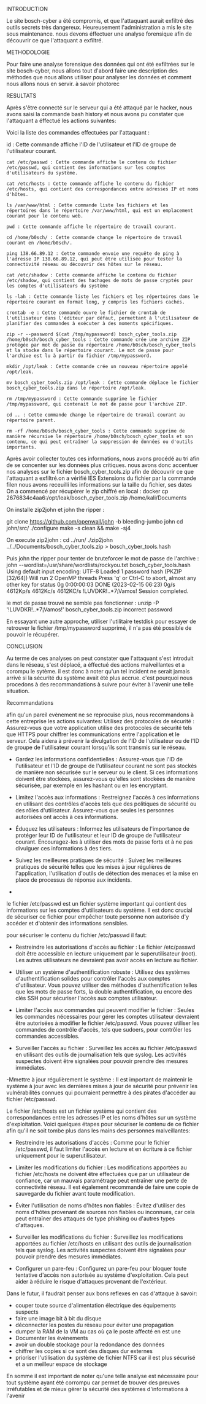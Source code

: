 INTRODUCTION

Le site bosch-cyber a été compromis, et que l'attaquant aurait exfiltré des outils secrets très dangereux. Heureusement l'administration a mis le site sous maintenance. nous devons éffectuer une analyse forensique afin de découvrir ce que l'attaquant a exfiltré. 

METHODOLOGIE  

Pour faire une analyse forensique des données qui ont été exfiltrées sur le site bosch-cyber, nous allons tout d'abord faire une description des méthodes que nous allons utiliser pour analyser les données et comment nous allons nous en servir. à savoir photorec 

RESULTATS

Après s'être connecté sur le serveur qui a été attaqué par le hacker, nous avons saisi la commande bash history et nous avons pu constater que l'attaquant a éffectué les actions suivantes:

Voici la liste des commandes effectuées par l'attaquant : 

   id : Cette commande affiche l'ID de l'utilisateur et l'ID de groupe de l'utilisateur courant.
   
    cat /etc/passwd : Cette commande affiche le contenu du fichier /etc/passwd, qui contient des informations sur les comptes d'utilisateurs du système.
    
    cat /etc/hosts : Cette commande affiche le contenu du fichier /etc/hosts, qui contient des correspondances entre adresses IP et noms d'hôtes.
    
    ls /var/www/html : Cette commande liste les fichiers et les répertoires dans le répertoire /var/www/html, qui est un emplacement courant pour le contenu web.
    
    pwd : Cette commande affiche le répertoire de travail courant.
    
    cd /home/b0sch/ : Cette commande change le répertoire de travail courant en /home/b0sch/.
    
    ping 138.66.89.12 : Cette commande envoie une requête de ping à l'adresse IP 138.66.89.12, qui peut être utilisée pour tester la connectivité réseau ou découvrir des hôtes sur le réseau.
    
    cat /etc/shadow : Cette commande affiche le contenu du fichier /etc/shadow, qui contient des hachages de mots de passe cryptés pour les comptes d'utilisateurs du système
    
    ls -lah : Cette commande liste les fichiers et les répertoires dans le répertoire courant en format long, y compris les fichiers cachés.
    
    crontab -e : Cette commande ouvre le fichier de crontab de l'utilisateur dans l'éditeur par défaut, permettant à l'utilisateur de planifier des commandes à exécuter à des moments spécifiques.
    
    zip -r --password $(cat /tmp/mypassword) bosch_cyber_tools.zip /home/b0sch/bosch_cyber_tools : Cette commande crée une archive ZIP protégée par mot de passe du répertoire /home/b0sch/bosch_cyber_tools et la stocke dans le répertoire courant. Le mot de passe pour l'archive est lu à partir du fichier /tmp/mypassword.
    
    mkdir /opt/leak : Cette commande crée un nouveau répertoire appelé /opt/leak.
    
    mv bosch_cyber_tools.zip /opt/leak : Cette commande déplace le fichier bosch_cyber_tools.zip dans le répertoire /opt/leak.
    
    rm /tmp/mypassword : Cette commande supprime le fichier /tmp/mypassword, qui contenait le mot de passe pour l'archive ZIP.
    
    cd .. : Cette commande change le répertoire de travail courant au répertoire parent.
    
    rm -rf /home/b0sch/bosch_cyber_tools : Cette commande supprime de manière récursive le répertoire /home/b0sch/bosch_cyber_tools et son contenu, ce qui peut entraîner la suppression de données ou d'outils importants.
    
 

 
 Après avoir collecter toutes ces informations, nous avons procédé au tri afin de se concenter sur les données plus critiques. 
   nous avons donc accentuer nos analyses sur le fichier bosch_cyber_tools.zip afin de découvrir ce que l'attaquant a exfiltré.on a vérifié lES Extensions du fichier par la commande filen nous avons receuilli les informations sur la taille du fichier, ses dates
   On a commencé par récupèrer le zip chiffré en local : docker cp 2676834c4aa6:/opt/leak/bosch_cyber_tools.zip /home/kali/Documents
  
   On installe zip2john et john the ripper :
   
  git clone https://github.com/openwall/john -b bleeding-jumbo john
  cd john/src/
  ./configure
  make -s clean && make -sj4
  
  On execute zip2john :
  cd ../run/
  ./zip2john ../../Documents/bosch_cyber_tools.zip > bosch_cyber_tools.hash
  
 Puis john the ripper pour tenter de bruteforcer le mot de passe de l'archive :
john --wordlist=/usr/share/wordlists/rockyou.txt   bosch_cyber_tools.hash
Using default input encoding: UTF-8
Loaded 1 password hash (PKZIP [32/64])
Will run 2 OpenMP threads
Press 'q' or Ctrl-C to abort, almost any other key for status
0g 0:00:00:03 DONE (2023-02-15 06:23) 0g/s 4612Kp/s 4612Kc/s 4612KC/s !LUVDKR!..*7¡Vamos!
Session completed. 

 le mot de passe trouvé ne semble pas fonctionner : unzip -P '!LUVDKR!..*7¡Vamos!' bosch_cyber_tools.zip
 incorrect password
 
 En essayant une autre approche, utiliser l'utilitaire testdisk pour essayer de retrouver le fichier /tmp/mypassword supprimé, il n'a pas été possible de pouvoir le récupérer.
 
 CONCLUSION 
 
Au terme de ces analyses on peut constater que l'attaquant s'est introduit dans le réseau, s'est déplacé, a éffectué des actions malveillantes et a corompu le sytème. il est donc à noter qu'un tel incident ne serait jamais arrivé si la sécurité du système avait été plus accrue. c'est pourquoi nous procedons à des recommandations à suivre  pour éviter à l'avenir une telle situation.
 
 Recommandations
 
 afin qu'un pareil evènement ne se reprocuise plus, nous recommandons à cette entreprise les actions suivantes:     Utilisez des protocoles de sécurité : Assurez-vous que votre application utilise des protocoles de sécurité tels que HTTPS pour chiffrer les communications entre l'application et le serveur. Cela aidera à prévenir la divulgation de l'ID de l'utilisateur ou de l'ID de groupe de l'utilisateur courant lorsqu'ils sont transmis sur le réseau.

   - Gardez les informations confidentielles : Assurez-vous que l'ID de l'utilisateur et l'ID de groupe de l'utilisateur courant ne sont pas stockés de manière non sécurisée sur le serveur ou le client. Si ces informations doivent être stockées, assurez-vous qu'elles sont stockées de manière sécurisée, par exemple en les hashant ou en les encryptant.

   - Limitez l'accès aux informations : Restreignez l'accès à ces informations en utilisant des contrôles d'accès tels que des politiques de sécurité ou des rôles d'utilisateur. Assurez-vous que seules les personnes autorisées ont accès à ces informations.

   - Éduquez les utilisateurs : Informez les utilisateurs de l'importance de protéger leur ID de l'utilisateur et leur ID de groupe de l'utilisateur courant. Encouragez-les à utiliser des mots de passe forts et à ne pas divulguer ces informations à des tiers.

   - Suivez les meilleures pratiques de sécurité : Suivez les meilleures pratiques de sécurité telles que les mises à jour régulières de l'application, l'utilisation d'outils de détection des menaces et la mise en place de processus de réponse aux incidents.
   - 
 le fichier /etc/passwd est un fichier système important qui contient des informations sur les comptes d'utilisateurs du système. Il est donc crucial de sécuriser ce fichier pour empêcher toute personne non autorisée d'y accéder et d'obtenir des informations sensibles.

pour sécuriser le contenu du fichier /etc/passwd il faut:

   - Restreindre les autorisations d'accès au fichier : Le fichier /etc/passwd doit être accessible en lecture uniquement par le superutilisateur (root). Les autres utilisateurs ne devraient pas avoir accès en lecture au fichier.

   - Utiliser un système d'authentification robuste : Utilisez des systèmes d'authentification solides pour contrôler l'accès aux comptes d'utilisateur. Vous pouvez utiliser des méthodes d'authentification telles que les mots de passe forts, la double authentification, ou encore des clés SSH pour sécuriser l'accès aux comptes utilisateur.

   - Limiter l'accès aux commandes qui peuvent modifier le fichier : Seules les commandes nécessaires pour gérer les comptes utilisateur devraient être autorisées à modifier le fichier /etc/passwd. Vous pouvez utiliser les commandes de contrôle d'accès, tels que sudoers, pour contrôler les commandes accessibles.

   - Surveiller l'accès au fichier : Surveillez les accès au fichier /etc/passwd en utilisant des outils de journalisation tels que syslog. Les activités suspectes doivent être signalées pour pouvoir prendre des mesures immédiates.

   -Mmettre à jour régulièrement le système : Il est important de maintenir le système à jour avec les dernières mises à jour de sécurité pour prévenir les vulnérabilités connues qui pourraient permettre à des pirates d'accéder au fichier /etc/passwd.

Le fichier /etc/hosts est un fichier système qui contient des correspondances entre les adresses IP et les noms d'hôtes sur un système d'exploitation. Voici quelques étapes pour sécuriser le contenu de ce fichier afin qu'il ne soit tombe plus dans les mains des personnes malveillantes:

  *  Restreindre les autorisations d'accès : Comme pour le fichier /etc/passwd, il faut limiter l'accès en lecture et en écriture à ce fichier uniquement pour le superutilisateur.
  * Limiter les modifications du fichier : Les modifications apportées au fichier /etc/hosts ne doivent être effectuées que par un utilisateur de confiance, car un mauvais paramétrage peut entraîner une perte de connectivité réseau. Il est également recommandé de faire une copie de sauvegarde du fichier avant toute modification.

  * Éviter l'utilisation de noms d'hôtes non fiables : Évitez d'utiliser des noms d'hôtes provenant de sources non fiables ou inconnues, car cela peut entraîner des attaques de type phishing ou d'autres types d'attaques.

  * Surveiller les modifications du fichier : Surveillez les modifications apportées au fichier /etc/hosts en utilisant des outils de journalisation tels que syslog. Les activités suspectes doivent être signalées pour pouvoir prendre des mesures immédiates.

  * Configurer un pare-feu : Configurez un pare-feu pour bloquer toute tentative d'accès non autorisée au système d'exploitation. Cela peut aider à réduire le risque d'attaques provenant de l'extérieur.
  
  Dans le futur, il faudrait penser aux bons reflexes en cas d'attaque à savoir:
  - couper toute source d'alimentation électrique des équipements suspects
  - faire une image bit à bit du disque
  - déconnecter les postes du réseau pour éviter une propagation
  - dumper la RAM de la VM au cas où ça le poste affecté en est une
  - Documenter les évènements
  - avoir un double stockage pour la redondance des données
  - chiffrer les copies si ce sont des disques dur externes
  - prioriser l'utilisation du système de fichier NTFS car il est plus sécurisé et a un meilleur espace de stockage  
  
  
  En somme il est important de noter qu'une telle analyse est nécessaire pour tout système ayant été corrompu car permet de trouver des preuves irréfutables et de mieux gérer la sécurité des systèmes d'informations à l'avenir
